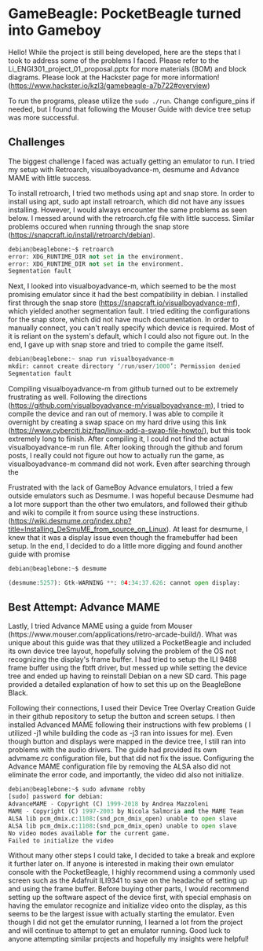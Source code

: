 <h1> GameBeagle: PocketBeagle turned into Gameboy</h1>

Hello! While the project is still being developed, here are the steps that I took to address some of the problems I faced. Please refer to the Li_ENGI301_project_01_proposal.pptx for more materials (BOM) and block diagrams. 
Please look at the Hackster page for more information! (https://www.hackster.io/kzl3/gamebeagle-a7b722#overview)

To run the programs, please utilize the `sudo ./run`. Change configure_pins if needed, but I found that following the Mouser Guide with device tree setup was more successful. 

<h2> Challenges </h2>
The biggest challenge I faced was actually getting an emulator to run. I tried my setup with Retroarch, visualboyadvance-m, desmume and Advance MAME with little success.

To install retroarch, I tried two methods using apt and snap store. In order to install using apt, sudo apt install retroarch, which did not have any issues installing. However, I would always encounter the same problems as seen below. I messed around with the retroarch.cfg file with little success. Similar problems occured when running through the snap store (https://snapcraft.io/install/retroarch/debian).
```python
debian@beaglebone:~$ retroarch
error: XDG_RUNTIME_DIR not set in the environment.
error: XDG_RUNTIME_DIR not set in the environment.
Segmentation fault
```
Next, I looked into visualboyadvance-m, which seemed to be the most promising emulator since it had the best compatibility in debian. I installed first through the snap store (https://snapcraft.io/visualboyadvance-mf), which yielded another segmentation fault. I tried editing the configurations for the snap store, which did not have much documentation. In order to manually connect, you can't really specify which device is required. Most of it is reliant on the system's default, which I could also not figure out. In the end, I gave up with snap store and tried to compile the game itself.
```python
debian@beaglebone:~ snap run visualboyadvance-m
mkdir: cannot create directory ‘/run/user/1000’: Permission denied
Segmentation fault
```
Compiling visualboyadvance-m from github turned out to be extremely frustrating as well. Following the directions (https://github.com/visualboyadvance-m/visualboyadvance-m), I tried to compile the device and ran out of memory. I was able to compile it overnight by creating a swap space on my hard drive using this link (https://www.cyberciti.biz/faq/linux-add-a-swap-file-howto/), but this took extremely long to finish. After compiling it, I could not find the actual visualboyadvance-m run file. After looking through the github and forum posts, I really could not figure out how to actually run the game, as visualboyadvance-m command did not work. Even after searching through the

Frustrated with the lack of GameBoy Advance emulators, I tried a few outside emulators such as Desmume. I was hopeful because Desmume had a lot more support than the other two emulators, and followed their github and wiki to compile it from source using these instructions. (https://wiki.desmume.org/index.php?title=Installing_DeSmuME_from_source_on_Linux). At least for desmume, I knew that it was a display issue even though the framebuffer had been setup. In the end, I decided to do a little more digging and found another guide with promise
```python
debian@beaglebone:~$ desmume

(desmume:5257): Gtk-WARNING **: 04:34:37.626: cannot open display:
```
<h2> Best Attempt: Advance MAME</h2>
Lastly, I tried Advance MAME using a guide from Mouser (https://www.mouser.com/applications/retro-arcade-build/). What was unique about this guide was that they utilized a PocketBeagle and included its own device tree layout, hopefully solving the problem of the OS not recognizing the display's frame buffer. I had tried to setup the ILI 9488 frame buffer using the fbtft driver, but messed up while setting the device tree and ended up having to reinstall Debian on a new SD card. This page provided a detailed explanation of how to set this up on the BeagleBone Black.

Following their connections, I used their Device Tree Overlay Creation Guide in their github repository to setup the button and screen setups. I then installed Advanced MAME following their instructions with few problems ( I utilized -j1 while building the code as -j3 ran into issues for me). Even though button and displays were mapped in the device tree, I still ran into problems with the audio drivers. The guide had provided its own advmame.rc configuration file, but that did not fix the issue. Configuring the Advance MAME configuration file by removing the ALSA also did not eliminate the error code, and importantly, the video did also not initialize.
```python
debian@beaglebone:~$ sudo advmame robby                                                                                                                                                                             
[sudo] password for debian:
AdvanceMAME - Copyright (C) 1999-2018 by Andrea Mazzoleni
MAME - Copyright (C) 1997-2003 by Nicola Salmoria and the MAME Team
ALSA lib pcm_dmix.c:1108:(snd_pcm_dmix_open) unable to open slave
ALSA lib pcm_dmix.c:1108:(snd_pcm_dmix_open) unable to open slave
No video modes available for the current game.
Failed to initialize the video
```

Without many other steps I could take, I decided to take a break and explore it further later on. If anyone is interested in making their own emulator console with the PocketBeagle, I highly recommend using a commonly used screen such as the Adafruit ILI9341 to save on the headache of setting up and using the frame buffer. Before buying other parts, I would recommend setting up the software aspect of the device first, with special emphasis on having the emulator recognize and initialize video onto the display, as this seems to be the largest issue with actually starting the emulator. Even though I did not get the emulator running, I learned a lot from the project and will continue to attempt to get an emulator running. Good luck to anyone attempting similar projects and hopefully my insights were helpful!
